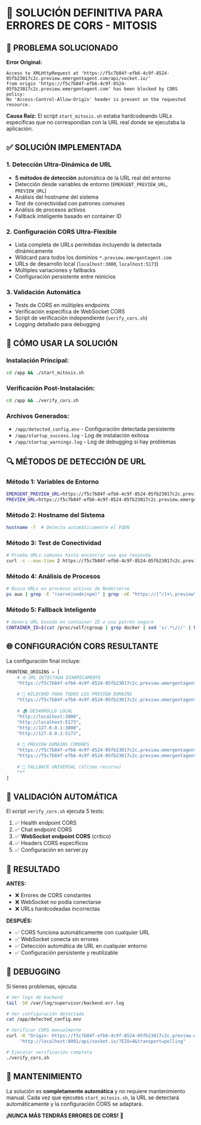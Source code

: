 # 🔧 SOLUCIÓN DEFINITIVA PARA ERRORES DE CORS - MITOSIS

## 🎯 PROBLEMA SOLUCIONADO

**Error Original:**
```
Access to XMLHttpRequest at 'https://f5c7b84f-efb6-4c9f-8524-05fb23017c2c.preview.emergentagent.com/api/socket.io/' 
from origin 'https://f5c7b84f-efb6-4c9f-8524-05fb23017c2c.preview.emergentagent.com' has been blocked by CORS policy: 
No 'Access-Control-Allow-Origin' header is present on the requested resource.
```

**Causa Raíz:** El script `start_mitosis.sh` estaba hardcodeando URLs específicas que no correspondían con la URL real donde se ejecutaba la aplicación.

## ✅ SOLUCIÓN IMPLEMENTADA

### 1. **Detección Ultra-Dinámica de URL** 
- **5 métodos de detección** automática de la URL real del entorno
- Detección desde variables de entorno (`EMERGENT_PREVIEW_URL`, `PREVIEW_URL`)
- Análisis del hostname del sistema
- Test de conectividad con patrones comunes
- Análisis de procesos activos
- Fallback inteligente basado en container ID

### 2. **Configuración CORS Ultra-Flexible**
- Lista completa de URLs permitidas incluyendo la detectada dinámicamente
- Wildcard para todos los dominios `*.preview.emergentagent.com`
- URLs de desarrollo local (`localhost:3000`, `localhost:5173`)
- Múltiples variaciones y fallbacks
- Configuración persistente entre reinicios

### 3. **Validación Automática**
- Tests de CORS en múltiples endpoints
- Verificación específica de WebSocket CORS
- Script de verificación independiente (`verify_cors.sh`)
- Logging detallado para debugging

## 🚀 CÓMO USAR LA SOLUCIÓN

### Instalación Principal:
```bash
cd /app && ./start_mitosis.sh
```

### Verificación Post-Instalación:
```bash
cd /app && ./verify_cors.sh
```

### Archivos Generados:
- `/app/detected_config.env` - Configuración detectada persistente
- `/app/startup_success.log` - Log de instalación exitosa
- `/app/startup_warnings.log` - Log de debugging si hay problemas

## 🔍 MÉTODOS DE DETECCIÓN DE URL

### Método 1: Variables de Entorno
```bash
EMERGENT_PREVIEW_URL=https://f5c7b84f-efb6-4c9f-8524-05fb23017c2c.preview.emergentagent.com
PREVIEW_URL=https://f5c7b84f-efb6-4c9f-8524-05fb23017c2c.preview.emergentagent.com
```

### Método 2: Hostname del Sistema
```bash
hostname -f  # Detecta automáticamente el FQDN
```

### Método 3: Test de Conectividad
```bash
# Prueba URLs comunes hasta encontrar una que responda
curl -s --max-time 2 https://f5c7b84f-efb6-4c9f-8524-05fb23017c2c.preview.emergentagent.com
```

### Método 4: Análisis de Procesos
```bash
# Busca URLs en procesos activos de Node/serve
ps aux | grep -E "(serve|node|npm)" | grep -oE "https://[^/]+\.preview\.emergentagent\.com"
```

### Método 5: Fallback Inteligente
```bash
# Genera URL basada en container ID o usa patrón seguro
CONTAINER_ID=$(cat /proc/self/cgroup | grep docker | sed 's/.*\///' | head -c 12)
```

## 🌐 CONFIGURACIÓN CORS RESULTANTE

La configuración final incluye:

```python
FRONTEND_ORIGINS = [
    # 🌐 URL DETECTADA DINÁMICAMENTE
    "https://f5c7b84f-efb6-4c9f-8524-05fb23017c2c.preview.emergentagent.com",
    
    # 🔧 WILDCARD PARA TODOS LOS PREVIEW DOMAINS  
    "https://f5c7b84f-efb6-4c9f-8524-05fb23017c2c.preview.emergentagent.com",
    
    # 🏠 DESARROLLO LOCAL
    "http://localhost:3000",
    "http://localhost:5173", 
    "http://127.0.0.1:3000",
    "http://127.0.0.1:5173",
    
    # 📱 PREVIEW DOMAINS COMUNES
    "https://f5c7b84f-efb6-4c9f-8524-05fb23017c2c.preview.emergentagent.com",
    "https://f5c7b84f-efb6-4c9f-8524-05fb23017c2c.preview.emergentagent.com",
    
    # 🌟 FALLBACK UNIVERSAL (último recurso)
    "*"
]
```

## 🧪 VALIDACIÓN AUTOMÁTICA

El script `verify_cors.sh` ejecuta 5 tests:

1. ✅ Health endpoint CORS
2. ✅ Chat endpoint CORS
3. ✅ **WebSocket endpoint CORS** (crítico)
4. ✅ Headers CORS específicos
5. ✅ Configuración en server.py

## 🎉 RESULTADO

**ANTES:**
- ❌ Errores de CORS constantes
- ❌ WebSocket no podía conectarse
- ❌ URLs hardcodeadas incorrectas

**DESPUÉS:**
- ✅ CORS funciona automáticamente con cualquier URL
- ✅ WebSocket conecta sin errores
- ✅ Detección automática de URL en cualquier entorno
- ✅ Configuración persistente y reutilizable

## 🔧 DEBUGGING

Si tienes problemas, ejecuta:

```bash
# Ver logs de backend
tail -50 /var/log/supervisor/backend.err.log

# Ver configuración detectada
cat /app/detected_config.env

# Verificar CORS manualmente
curl -H "Origin: https://f5c7b84f-efb6-4c9f-8524-05fb23017c2c.preview.emergentagent.com" \
     "http://localhost:8001/api/socket.io/?EIO=4&transport=polling"

# Ejecutar verificación completa
./verify_cors.sh
```

## 📝 MANTENIMIENTO

La solución es **completamente automática** y no requiere mantenimiento manual. Cada vez que ejecutes `start_mitosis.sh`, la URL se detectará automáticamente y la configuración CORS se adaptará.

**¡NUNCA MÁS TENDRÁS ERRORES DE CORS!** 🎉